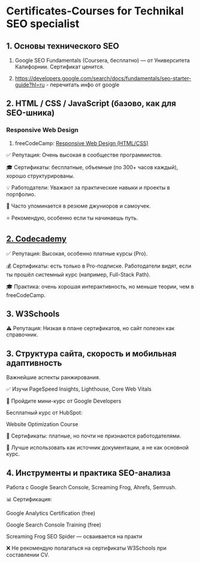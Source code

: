 # Certificates-Courses for Technikal SEO specialist
## 1. Основы технического SEO
1. Google SEO Fundamentals (Coursera, бесплатно) — от Университета Калифорнии. Сертификат ценится.

2. https://developers.google.com/search/docs/fundamentals/seo-starter-guide?hl=ru - перечитать инфо от google

## 2. HTML / CSS / JavaScript (базово, как для SEO-шника)
### Responsive Web Design
1. freeCodeCamp:
[Responsive Web Design (HTML/CSS)](https://www.codecademy.com/)

✅ Репутация: Очень высокая в сообществе программистов.

🎓 Сертификаты: бесплатные, объемные (по 300+ часов каждый), хорошо структурированы.

💡 Работодатели: Уважают за практические навыки и проекты в портфолио.

📌 Часто упоминается в резюме джуниоров и самоучек.

⭐ Рекомендую, особенно если ты начинаешь путь.

## [2. Codecademy](https://www.codecademy.com/learn)
✅ Репутация: Высокая, особенно платные курсы (Pro).

💰 Сертификаты: есть только в Pro-подписке. Работодатели видят, если ты прошёл системный курс (например, Full-Stack Path).

🎓 Практика: очень хорошая интерактивность, но меньше теории, чем в freeCodeCamp.

## 3. W3Schools
⚠️ Репутация: Низкая в плане сертификатов, но сайт полезен как справочник.

## 3. Структура сайта, скорость и мобильная адаптивность
Важнейшие аспекты ранжирования.

✅ Изучи PageSpeed Insights, Lighthouse, Core Web Vitals

📘 Пройдите мини-курс от Google Developers

Бесплатный курс от HubSpot:

Website Optimization Course

💸 Сертификаты: платные, но почти не признаются работодателями.

📘 Лучше использовать как источник документации, а не как основной курс.

## 4. Инструменты и практика SEO-анализа
Работа с Google Search Console, Screaming Frog, Ahrefs, Semrush.

📊 Сертификация:

Google Analytics Certification (free)

Google Search Console Training (free)

Screaming Frog SEO Spider — осваивается на практи

❌ Не рекомендую полагаться на сертификаты W3Schools при составлении CV.

